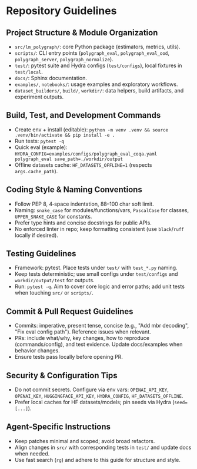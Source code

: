 # Repository Guidelines

## Project Structure & Module Organization
- `src/lm_polygraph/`: core Python package (estimators, metrics, utils).
- `scripts/`: CLI entry points (`polygraph_eval`, `polygraph_eval_ood`, `polygraph_server`, `polygraph_normalize`).
- `test/`: pytest suite and Hydra configs (`test/configs`), local fixtures in `test/local`.
- `docs/`: Sphinx documentation.
- `examples/`, `notebooks/`: usage examples and exploratory workflows.
- `dataset_builders/`, `build/`, `workdir/`: data helpers, build artifacts, and experiment outputs.

## Build, Test, and Development Commands
- Create env + install (editable): `python -m venv .venv && source .venv/bin/activate && pip install -e .`
- Run tests: `pytest -q`
- Quick eval (example): `HYDRA_CONFIG=examples/configs/polygraph_eval_coqa.yaml polygraph_eval save_path=./workdir/output`
- Offline datasets cache: `HF_DATASETS_OFFLINE=1` (respects `args.cache_path`).

## Coding Style & Naming Conventions
- Follow PEP 8, 4‑space indentation, 88–100 char soft limit.
- Naming: `snake_case` for modules/functions/vars, `PascalCase` for classes, `UPPER_SNAKE_CASE` for constants.
- Prefer type hints and concise docstrings for public APIs.
- No enforced linter in repo; keep formatting consistent (use `black`/`ruff` locally if desired).

## Testing Guidelines
- Framework: pytest. Place tests under `test/` with `test_*.py` naming.
- Keep tests deterministic; use small configs under `test/configs` and `workdir/output/test` for outputs.
- Run: `pytest -q`. Aim to cover core logic and error paths; add unit tests when touching `src/` or `scripts/`.

## Commit & Pull Request Guidelines
- Commits: imperative, present tense, concise (e.g., "Add mbr decoding", "Fix eval config path"). Reference issues when relevant.
- PRs: include what/why, key changes, how to reproduce (commands/config), and test evidence. Update docs/examples when behavior changes.
- Ensure tests pass locally before opening PR.

## Security & Configuration Tips
- Do not commit secrets. Configure via env vars: `OPENAI_API_KEY`, `OPENAI_KEY`, `HUGGINGFACE_API_KEY`, `HYDRA_CONFIG`, `HF_DATASETS_OFFLINE`.
- Prefer local caches for HF datasets/models; pin seeds via Hydra (`seed=[...]`).

## Agent-Specific Instructions
- Keep patches minimal and scoped; avoid broad refactors.
- Align changes in `src/` with corresponding tests in `test/` and update docs when needed.
- Use fast search (`rg`) and adhere to this guide for structure and style.

